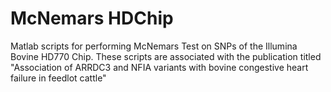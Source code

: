 # McNemars HDChip
 Matlab scripts for performing McNemars Test on SNPs of the Illumina Bovine HD770 Chip. These scripts are associated with the publication titled "Association of ARRDC3 and NFIA variants with bovine congestive heart failure in feedlot cattle" 
